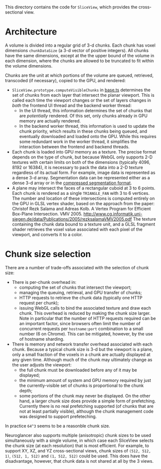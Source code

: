 This directory contains the code for `SliceView`, which provides the cross-sectional view.

# Architecture

A volume is divided into a regular grid of 3-d chunks. Each chunk has voxel dimensions `chunkDataSize` (a 3-d vector of positive integers). All chunks have the same dimensions, except at the the upper bound of the volume in each dimension, where the chunks are allowed to be truncated to fit within the volume dimensions.

Chunks are the unit at which portions of the volume are queued, retrieved, transcoded (if necessary), copied to the GPU, and rendered:

- `SliceView.prototype.computeVisibleChunks` in [base.ts](base.ts) determines the set of chunks from each layer that intersect the planar viewport. This is called each time the viewport changes or the set of layers changes in _both_ the frontend UI thread and the backend worker thread:
  - In the UI thread, this information determines the set of chunks that are _potentially_ rendered. Of this set, only chunks already in GPU memory are actually rendered.
  - In the backend worker thread, this information is used to update the chunk priority, which results in these chunks being queued, and eventually downloaded and loaded onto the GPU.
    While this requires some redundant work in the worker thread, it simplifies the interaction between the frontend and backend threads.
- Each chunk is loaded into GPU memory as a texture. The precise format depends on the type of chunk, but because WebGL only supports 2-D textures with certain limits on both of the dimensions (typically 4096, 8192 or 16384), it is necessary to pack the data into a 2-D texture regardless of its actual form. For example, image data is represented as a dense 3-d array. Segmentation data can be represented either as a dense 3-d array or in the [compressed segmentation format](compressed_segmentation/README.md).
- A plane may intersect the faces of a rectangular cuboid at 3 to 6 points. Each chunk is rendered as a single `TRIANGLE_FAN` with 3 to 6 vertices. The number and location of these intersections is computed entirely on the GPU in GLSL vertex shader, based on the approach from the paper: Christof Rezk Salama and Adreas Kolb. A Vertex Program for Efficient Box-Plane Intersection. VMV 2005. <http://www.cg.informatik.uni-siegen.de/data/Publications/2005/rezksalamaVMV2005.pdf> The texture containing the chunk data bound to a texture unit, and a GLSL fragment shader retrieves the voxel value associated with each pixel of the viewport, and converts it to a color.

# Chunk size selection

There are a number of trade-offs associated with the selection of chunk size:

- There is per-chunk overhead in:
  - computing the set of chunks that intersect the viewport;
  - managing the queuing, retrieval, and GPU transfer of chunks;
  - HTTP requests to retrieve the chunk data (typically one HTTP request per chunk);
  - issuing WebGL calls to bind the associated texture and draw each chunk.
    This overhead is reduced by making the chunk size larger. Note in particular that the number of HTTP requests required can be an important factor, since browsers often limit the number of concurrent requests per `hostname:port` combination to a small number (6 on Chrome). This can be mitigated, however, by the use of hostname sharding.
- There is memory and network transfer overhead associated with each chunk. Because a typical chunk size is 3-d but the viewport is a plane, only a small fraction of the voxels in a chunk are actually displayed at any given time. Although much of the chunk may ultimately change as the user adjusts the viewport:
  - the full chunk must be downloaded before any of it may be displayed;
  - the minimum amount of system and GPU memory required by just the currently-visible set of chunks is proportional to the chunk depth;
  - some portions of the chunk may never be displayed.
    On the other hand, a larger chunk size does provide a simple form of prefetching. Currently there is no real prefetching supported (of chunks that are not at least partially visible), although the chunk management code was designed to support prefeteching.

In practice `64^3` seems to be a reasonble chunk size.

Neuroglancer also supports multiple (anisotropic) chunk sizes to be used simultaneously with a single volume, in which case each SliceView selects the chunk size (at each resolution) that is most efficient. For example, to support XY, XZ, and YZ cross-sectional views, chunk sizes of `(512, 512, 1)`, `(512, 1, 512)` and `(1, 512, 512)` could be used. This does have the disadvantage, however, that chunk data is not shared at all by the 3 views.
